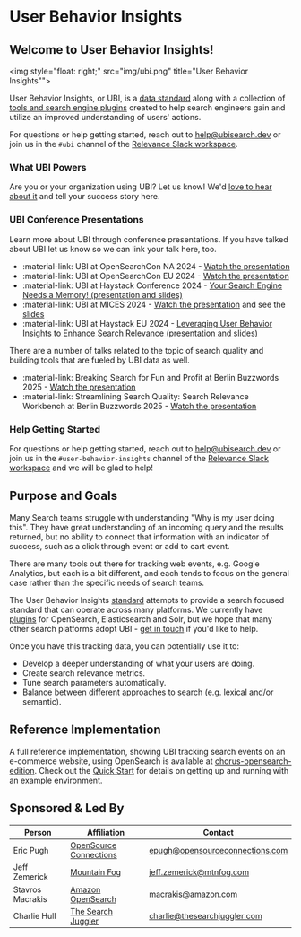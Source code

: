 # User Behavior Insights

## Welcome to User Behavior Insights!

<img style="float: right;" src="img/ubi.png" title="User Behavior Insights"">

User Behavior Insights, or UBI, is a [data standard](standard.md) along with a collection of [tools and search engine plugins](tools.md) created to help search engineers gain and utilize an improved understanding of users' actions.

For questions or help getting started, reach out to [help@ubisearch.dev](mailto:help@ubisearch.dev) or join us in the `#ubi` channel of the [Relevance Slack workspace](https://opensourceconnections.com/slack).

### What UBI Powers

Are you or your organization using UBI? Let us know! We'd [love to hear about it](mailto:help@ubisearch.dev) and tell your success story here.

### UBI Conference Presentations

Learn more about UBI through conference presentations. If you have talked about UBI let us know so we can link your talk here, too.


* :material-link: UBI at OpenSearchCon NA 2024 - [Watch the presentation](https://youtu.be/xi261oUamXc?si=59zykK08kSMvG9nD)
* :material-link: UBI at OpenSearchCon EU 2024 - [Watch the presentation](https://www.youtube.com/watch?v=dH7SPHKpxo0)
* :material-link: UBI at Haystack Conference 2024 - [Your Search Engine Needs a Memory! (presentation and slides)](https://haystackconf.com/us2024/talk-15/)
* :material-link: UBI at MICES 2024 - [Watch the presentation](https://youtu.be/8_4VRtMWtSY) and see the [slides](https://mices.co/slides/user-behavior%20insights-mices-2024.pdf)
* :material-link: UBI at Haystack EU 2024 - [Leveraging User Behavior Insights to Enhance Search Relevance (presentation and slides)](https://haystackconf.com/eu2024/talk-1/)

There are a number of talks related to the topic of search quality and building tools that are fueled by UBI data as well.

* :material-link: Breaking Search for Fun and Profit at Berlin Buzzwords 2025 - [Watch the presentation](https://www.youtube.com/watch?v=HIoivNg9SkY&list=PLq-odUc2x7i8dTff006Wg2r0fsseSGrpJ&index=57)
* :material-link: Streamlining Search Quality: Search Relevance Workbench at Berlin Buzzwords 2025 - [Watch the presentation](https://www.youtube.com/watch?v=14kduAl2lx0&list=PLq-odUc2x7i8dTff006Wg2r0fsseSGrpJ&index=17)


### Help Getting Started

For questions or help getting started, reach out to [help@ubisearch.dev](mailto:help@ubisearch.dev) or join us in the `#user-behavior-insights` channel of the [Relevance Slack workspace](https://opensourceconnections.com/slack) and we will be glad to help!

## Purpose and Goals

Many Search teams struggle with understanding "Why is my user doing this". They have great understanding of an incoming query and the results returned, but no ability to connect that information with an indicator of success, such as a click through event or add to cart event.

There are many tools out there for tracking web events, e.g. Google Analytics, but each is a bit different, and each tends to focus on the general case rather than the specific needs of search teams. 

The User Behavior Insights [standard](standard.md) attempts to provide a search focused standard that can operate across many platforms. We currently have [plugins](https://www.ubisearch.dev/tools/) for OpenSearch, Elasticsearch and Solr, but we hope that many other search platforms adopt UBI - [get in touch](mailto:help@ubisearch.dev)  if you'd like to help.  

Once you have this tracking data, you can potentially use it to:

* Develop a deeper understanding of what your users are doing.
* Create search relevance metrics.
* Tune search parameters automatically. 
* Balance between different approaches to search (e.g. lexical and/or semantic).

## Reference Implementation

A full reference implementation, showing UBI tracking search events on an e-commerce website, using OpenSearch is available at [chorus-opensearch-edition](https://github.com/o19s/chorus-opensearch-edition). Check out the [Quick Start](quickstart.md) for details on getting up and running with an example environment.

## Sponsored & Led By

| Person                                                    | Affiliation                                                     | Contact                        |
|-----------------------------------------------------------|-----------------------------------------------------------------|--------------------------------|
| Eric Pugh                                                 | [OpenSource Connections](https://www.opensourceconnections.com) | epugh@opensourceconnections.com |
| Jeff Zemerick | [Mountain Fog](https://www.jeffzemerick.dev/)                   | jeff.zemerick@mtnfog.com       |
| Stavros Macrakis                                          | [Amazon OpenSearch](https://www.opensearch.org/)                | macrakis@amazon.com                               |
| Charlie Hull                                              | [The Search Juggler](https://thesearchjuggler.com/)             | charlie@thesearchjuggler.com     |
